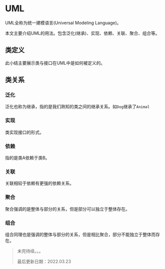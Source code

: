 # UML

UML全称为统一建模语言(Universal Modeling Language)。

本文主要介绍UML的用法。包含泛化(继承)、实现、依赖、关联、聚合、组合等。

## 类定义

此小结主要展示类与接口在UML中是如何被定义的。

## 类关系

### 泛化

泛化也称为继承，指的是我们熟知的类之间的继承关系。如`Dog`继承了`Animal` 

### 实现

类实现接口的形式。

### 依赖

指的是类A依赖于类B。

### 关联

关联相较于依赖有更强的依赖关系。

### 聚合

聚合强调的是整体与部分的关系，但是部分可以独立于整体存在。

### 组合

组合同理也是强调的整体与部分的关系，但是相比聚合，部分不能独立于整体而存在。



> 未完待续。。。
> 
> 最后更新日期：2022.03.23
